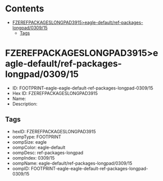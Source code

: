 



Contents
========

* [FZEREFPACKAGESLONGPAD3915>eagle-default/ref-packages-longpad/0309/15](#fzerefpackageslongpad3915eagle-defaultref-packages-longpad030915)
	* [Tags](#tags)

# FZEREFPACKAGESLONGPAD3915>eagle-default/ref-packages-longpad/0309/15

- ID: FOOTPRINT-eagle-eagle-default-ref-packages-longpad-0309/15
- Hex ID: FZEREFPACKAGESLONGPAD3915
- Name: 
- Description: 

## Tags

- hexID: FZEREFPACKAGESLONGPAD3915
- oompType: FOOTPRINT
- oompSize: eagle
- oompColor: eagle-default
- oompDesc: ref-packages-longpad
- oompIndex: 0309/15
- oompName: eagle-default/ref-packages-longpad/0309/15
- oompID: FOOTPRINT-eagle-eagle-default-ref-packages-longpad-0309/15
